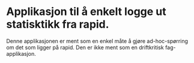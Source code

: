 # Applikasjon til å enkelt logge ut statisktikk fra rapid.
Denne applikasjonen er ment som en enkel måte å gjøre ad-hoc-spørring om det som ligger på rapid. Den er ikke ment som en driftkritisk fag-applikasjon.
